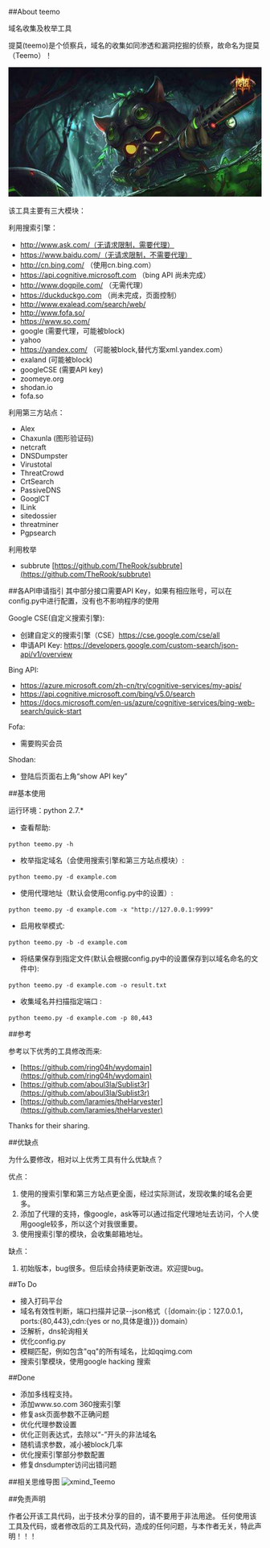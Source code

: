 ##About teemo 

域名收集及枚举工具

提莫(teemo)是个侦察兵，域名的收集如同渗透和漏洞挖掘的侦察，故命名为提莫（Teemo）！

![logo_Teemo](logo_Teemo.jpg)


该工具主要有三大模块：


利用搜索引擎：
- http://www.ask.com/（无请求限制，需要代理）
- https://www.baidu.com/（无请求限制，不需要代理）
- http://cn.bing.com/  （使用cn.bing.com）
- https://api.cognitive.microsoft.com （bing API 尚未完成）
- http://www.dogpile.com/ （无需代理）
- https://duckduckgo.com （尚未完成，页面控制）
- http://www.exalead.com/search/web/
- http://www.fofa.so/
- https://www.so.com/
- google (需要代理，可能被block)
- yahoo
- https://yandex.com/ （可能被block,替代方案xml.yandex.com）
- exaland (可能被block)
- googleCSE (需要API key)
- zoomeye.org
- shodan.io
- fofa.so

利用第三方站点：

- Alex
- Chaxunla (图形验证码)
- netcraft 
- DNSDumpster
- Virustotal
- ThreatCrowd
- CrtSearch
- PassiveDNS
- GooglCT
- ILink
- sitedossier
- threatminer
- Pgpsearch

利用枚举

- subbrute [https://github.com/TheRook/subbrute](https://github.com/TheRook/subbrute)

##各API申请指引
其中部分接口需要API Key，如果有相应账号，可以在config.py中进行配置，没有也不影响程序的使用

Google CSE(自定义搜索引擎):
- 创建自定义的搜索引擎（CSE）https://cse.google.com/cse/all
- 申请API Key: https://developers.google.com/custom-search/json-api/v1/overview

Bing API:
- https://azure.microsoft.com/zh-cn/try/cognitive-services/my-apis/
- https://api.cognitive.microsoft.com/bing/v5.0/search
- https://docs.microsoft.com/en-us/azure/cognitive-services/bing-web-search/quick-start

Fofa:
- 需要购买会员

Shodan:
- 登陆后页面右上角“show API key”

##基本使用

运行环境：python 2.7.*

* 查看帮助:

```python teemo.py -h```

* 枚举指定域名（会使用搜索引擎和第三方站点模块）:

``python teemo.py -d example.com``

* 使用代理地址（默认会使用config.py中的设置）:

``python teemo.py -d example.com -x "http://127.0.0.1:9999"``

* 启用枚举模式:

``python teemo.py -b -d example.com``

* 将结果保存到指定文件(默认会根据config.py中的设置保存到以域名命名的文件中):

``python teemo.py -d example.com -o result.txt``

* 收集域名并扫描指定端口 :

``python teemo.py -d example.com -p 80,443``

##参考

参考以下优秀的工具修改而来:

- [https://github.com/ring04h/wydomain](https://github.com/ring04h/wydomain) 
- [https://github.com/aboul3la/Sublist3r](https://github.com/aboul3la/Sublist3r)
- [https://github.com/laramies/theHarvester](https://github.com/laramies/theHarvester)

Thanks for their sharing.

##优缺点

为什么要修改，相对以上优秀工具有什么优缺点？

优点：

1. 使用的搜索引擎和第三方站点更全面，经过实际测试，发现收集的域名会更多。
2. 添加了代理的支持，像google，ask等可以通过指定代理地址去访问，个人使用google较多，所以这个对我很重要。
3. 使用搜索引擎的模块，会收集邮箱地址。

缺点：

1. 初始版本，bug很多。但后续会持续更新改进。欢迎提bug。

##To Do

- 接入打码平台
- 域名有效性判断，端口扫描并记录--json格式（｛domain:{ip：127.0.0.1，ports:{80,443},cdn:{yes or no,具体是谁}}｝domain）
- 泛解析，dns轮询相关
- 优化config.py
- 模糊匹配，例如包含"qq"的所有域名，比如qqimg.com
- 搜索引擎模块，使用google hacking 搜索

##Done

- 添加多线程支持。
- 添加www.so.com 360搜索引擎
- 修复ask页面参数不正确问题
- 优化代理参数设置
- 优化正则表达式，去除以“-”开头的非法域名
- 随机请求参数，减小被block几率
- 优化搜索引擎部分参数配置
- 修复dnsdumpter访问出错问题


##相关思维导图
![xmind_Teemo](xmind_Teemo.png)

##免责声明

作者公开该工具代码，出于技术分享的目的，请不要用于非法用途。
任何使用该工具及代码，或者修改后的工具及代码，造成的任何问题，与本作者无关，特此声明！！！